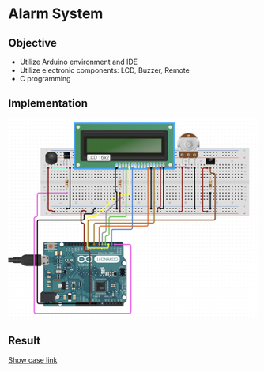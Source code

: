 # Alarm System


## Objective 
- Utilize Arduino environment and IDE
- Utilize electronic components: LCD, Buzzer, Remote 
- C programming

## Implementation
![Design](https://github.com/khanhmai20/Alarm-System/blob/master/Asset/Schema.png)

## Result
[Show case link](https://www.youtube.com/watch?v=FCC8KqhK0wc)
